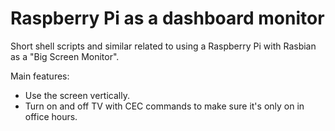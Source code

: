 # Raspberry Pi as a dashboard monitor
Short shell scripts and similar related to using a Raspberry Pi with Rasbian as a "Big Screen Monitor".

Main features:
- Use the screen vertically.
- Turn on and off TV with CEC commands to make sure it's only on in office hours.
